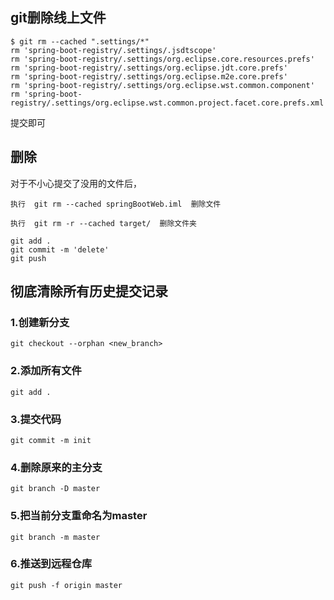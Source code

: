 

## git删除线上文件

```shell
$ git rm --cached ".settings/*"
rm 'spring-boot-registry/.settings/.jsdtscope'
rm 'spring-boot-registry/.settings/org.eclipse.core.resources.prefs'
rm 'spring-boot-registry/.settings/org.eclipse.jdt.core.prefs'
rm 'spring-boot-registry/.settings/org.eclipse.m2e.core.prefs'
rm 'spring-boot-registry/.settings/org.eclipse.wst.common.component'
rm 'spring-boot-registry/.settings/org.eclipse.wst.common.project.facet.core.prefs.xml'
```


提交即可


## 删除

对于不小心提交了没用的文件后，

```
执行  git rm --cached springBootWeb.iml  删除文件

执行  git rm -r --cached target/  删除文件夹

git add .
git commit -m 'delete'
git push
```

## 彻底清除所有历史提交记录

### 1.创建新分支
```
git checkout --orphan <new_branch>
```

### 2.添加所有文件
```
git add .
```

### 3.提交代码
```
git commit -m init
```

### 4.删除原来的主分支
```
git branch -D master
```

### 5.把当前分支重命名为master
```
git branch -m master
```

### 6.推送到远程仓库
```
git push -f origin master
```

